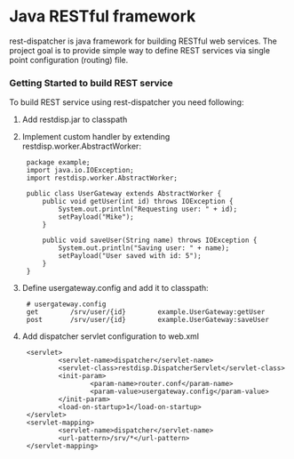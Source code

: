 # Java RESTful framework

rest-dispatcher is java framework for building RESTful web services. 
The project goal is to provide simple way to define REST services via single point configuration (routing) file. 

### Getting Started to build REST service
To build REST service using rest-dispatcher you need following:

1. Add restdisp.jar to classpath 
2. Implement custom handler by extending restdisp.worker.AbstractWorker:

		package example;		
		import java.io.IOException;		
		import restdisp.worker.AbstractWorker;		

		public class UserGateway extends AbstractWorker {		
			public void getUser(int id) throws IOException {		
				System.out.println("Requesting user: " + id);		
				setPayload("Mike");		
			}		

			public void saveUser(String name) throws IOException {		
				System.out.println("Saving user: " + name);		
				setPayload("User saved with id: 5");		
			}		
		}	
3. Define usergateway.config and add it to classpath:

		# usergateway.config		
		get        /srv/user/{id}        example.UserGateway:getUser		
		post       /srv/user/{id}        example.UserGateway:saveUser		
4. Add dispatcher servlet configuration to web.xml 

		<servlet>
		        <servlet-name>dispatcher</servlet-name>
		        <servlet-class>restdisp.DispatcherServlet</servlet-class>
		        <init-param>
		                <param-name>router.conf</param-name>
		                <param-value>usergateway.config</param-value>
		        </init-param>
		        <load-on-startup>1</load-on-startup>
		</servlet>
		<servlet-mapping>
		        <servlet-name>dispatcher</servlet-name>
		        <url-pattern>/srv/*</url-pattern>
		</servlet-mapping>